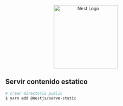<p align="center">
  <a href="http://nestjs.com/" target="blank"><img src="https://nestjs.com/img/logo-small.svg" width="200" alt="Nest Logo" /></a>
</p>

## Servir contenido estatico

```bash
# crear directorio public 
$ yarn add @nestjs/serve-static

```

